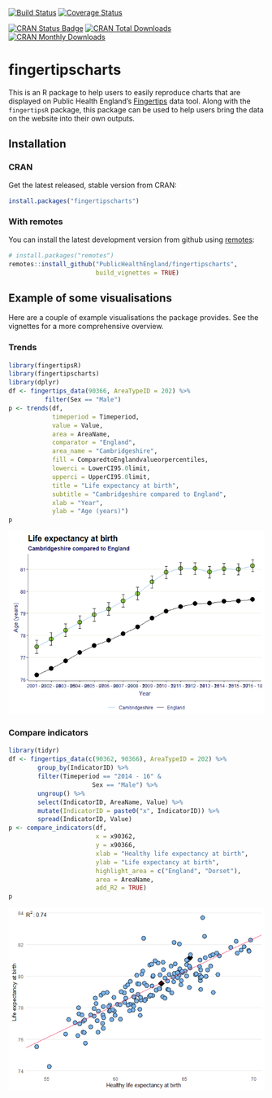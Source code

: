 
<!-- README.md is generated from README.Rmd. Please edit that file -->

[![Build
Status](https://travis-ci.org/PublicHealthEngland/fingertipscharts.svg)](https://travis-ci.org/PublicHealthEngland/fingertipscharts)
[![Coverage
Status](https://coveralls.io/repos/github/PublicHealthEngland/fingertipscharts/badge.svg?branch=master)](https://coveralls.io/github/PublicHealthEngland/fingertipscharts?branch=master)

[![CRAN Status
Badge](http://www.r-pkg.org/badges/version/fingertipscharts)](https://cran.r-project.org/package=fingertipscharts)
[![CRAN Total
Downloads](http://cranlogs.r-pkg.org/badges/grand-total/fingertipscharts)](https://cran.r-project.org/package=fingertipscharts)
[![CRAN Monthly
Downloads](http://cranlogs.r-pkg.org/badges/fingertipscharts)](https://cran.r-project.org/package=fingertipscharts)

# fingertipscharts

This is an R package to help users to easily reproduce charts that are
displayed on Public Health England’s
[Fingertips](http://fingertips.phe.org.uk/) data tool. Along with the
`fingertipsR` package, this package can be used to help users bring the
data on the website into their own outputs.

## Installation

### CRAN

Get the latest released, stable version from CRAN:

``` r
install.packages("fingertipscharts")
```

### With remotes

You can install the latest development version from github using
[remotes](https://github.com/r-lib/remotes):

``` r
# install.packages("remotes")
remotes::install_github("PublicHealthEngland/fingertipscharts",
                        build_vignettes = TRUE)
```

## Example of some visualisations

Here are a couple of example visualisations the package provides. See
the vignettes for a more comprehensive overview.

### Trends

``` r
library(fingertipsR)
library(fingertipscharts)
library(dplyr)
df <- fingertips_data(90366, AreaTypeID = 202) %>%
          filter(Sex == "Male")
p <- trends(df,
            timeperiod = Timeperiod,
            value = Value,
            area = AreaName,
            comparator = "England",
            area_name = "Cambridgeshire",
            fill = ComparedtoEnglandvalueorpercentiles,
            lowerci = LowerCI95.0limit,
            upperci = UpperCI95.0limit,
            title = "Life expectancy at birth",
            subtitle = "Cambridgeshire compared to England",
            xlab = "Year",
            ylab = "Age (years)")
p
```

![](tools/README-trends-1.png)<!-- -->

### Compare indicators

``` r
library(tidyr)
df <- fingertips_data(c(90362, 90366), AreaTypeID = 202) %>%
        group_by(IndicatorID) %>%
        filter(Timeperiod == "2014 - 16" &
                       Sex == "Male") %>%
        ungroup() %>%
        select(IndicatorID, AreaName, Value) %>%
        mutate(IndicatorID = paste0("x", IndicatorID)) %>%
        spread(IndicatorID, Value)
p <- compare_indicators(df,
                        x = x90362,
                        y = x90366,
                        xlab = "Healthy life expectancy at birth",
                        ylab = "Life expectancy at birth",
                        highlight_area = c("England", "Dorset"),
                        area = AreaName,
                        add_R2 = TRUE)
p
```

![](tools/README-compare-indicators-1.png)<!-- -->
